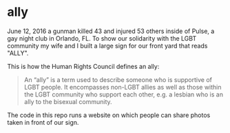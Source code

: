 # ally


June 12, 2016 a gunman killed 43 and injured 53 others inside of Pulse, a gay night club in Orlando, FL.  To show our solidarity with the LGBT community my wife and I built a large sign for our front yard that reads "ALLY".

This is how the Human Rights Council defines an ally: 

>An “ally” is a term used to describe someone who is supportive of LGBT people. It encompasses non-LGBT allies as well as those within the LGBT community who support each other, e.g. a lesbian who is an ally to the bisexual community. 

The code in this repo runs a website on which people can share photos taken in front of our sign. 
